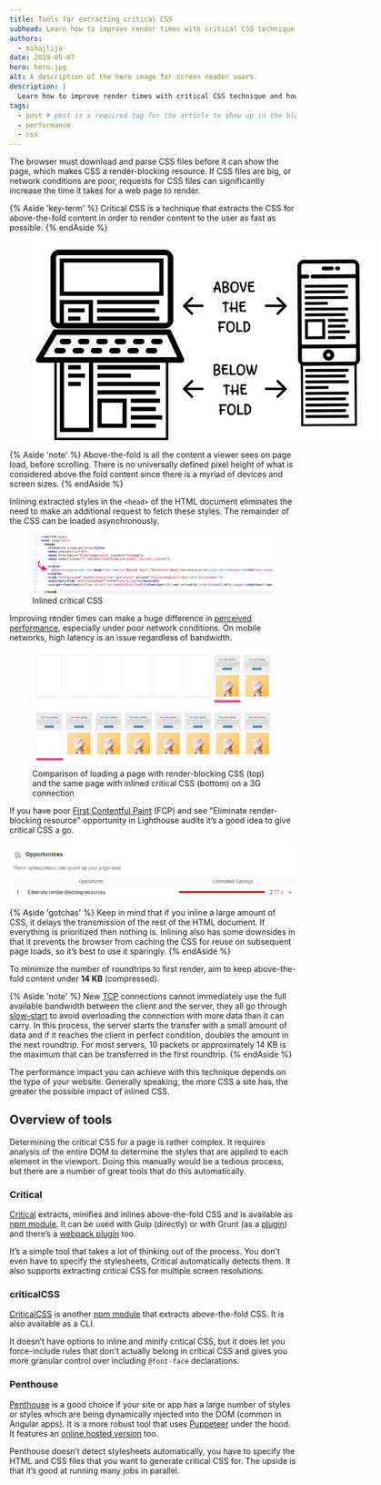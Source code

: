 ```yaml
---
title: Tools for extracting critical CSS
subhead: Learn how to improve render times with critical CSS technique.
authors:
  - mihajlija
date: 2019-05-07
hero: hero.jpg
alt: A description of the hero image for screen reader users.
description: |
  Learn how to improve render times with critical CSS technique and how to choose the best tool for your project.
tags:
  - post # post is a required tag for the article to show up in the blog.
  - performance
  - css
---
```


The browser must download and parse CSS files before it can show the page, which makes CSS a render-blocking resource. If CSS files are big, or network conditions are poor, requests for CSS files can significantly increase the time it takes for a web page to render.

{% Aside 'key-term' %}
Critical CSS is a technique that extracts the CSS for above-the-fold content in order to render content to the user as fast as possible.
{% endAside %}

<figure class="w-figure  w-figure--center">
  <img class="" src="./above-the-fold.png" alt="An illustration of a laptop and a mobile device with web pages overflowing the edges of screens" style="max-width: 600px;">
</figure>

{% Aside 'note' %}
Above-the-fold is all the content a viewer sees on page load, before scrolling. There is no universally defined pixel height of what is considered above the fold content since there is a myriad of devices and screen sizes.
{% endAside %}

Inlining extracted styles in the `<head>` of the HTML document eliminates the need to make an additional request to fetch these styles. The remainder of the CSS can be loaded asynchronously.

<figure class="w-figure  w-figure--center">
    <img class="w-screenshot" src="./inline-critical-css.png" alt="HTML file with critical CSS inlined in the head">
    <figcaption class="w-figcaption">
    Inlined critical CSS
    </figcaption>
</figure>

Improving render times can make a huge difference in [perceived performance](https://developers.google.com/web/fundamentals/performance/rail#ux), especially under poor network conditions. On mobile networks, high latency is an issue regardless of bandwidth.

<figure class="w-figure  w-figure--center">
  <img class="w-screenshot" src="./filmstrip-comparison.png" alt="Filmstrip view comparison of loading a page with render-blocking CSS (top) and the same page with inlined critical CSS (bottom) on a 3G connection. Top filmstrip shows six blank frames before finally displaying content. Bottom filmstrip displays meaningful content in the first frame.">
  <figcaption class="w-figcaption">
    Comparison of loading a page with render-blocking CSS (top) and the same page with inlined critical CSS (bottom) on a 3G connection
  </figcaption>
</figure>

If you have poor [First Contentful Paint](https://web.dev/first-contentful-paint/) (FCP) and see "Eliminate render-blocking resource" opportunity in Lighthouse audits it’s a good idea to give critical CSS a go.

<img class="w-screenshot" src="./lighthouse-audit.png" alt="Lighthouse audit with 'Eliminate render-blocking resource' or 'Defer unused CSS' opportunities">

{% Aside 'gotchas' %}
Keep in mind that if you inline a large amount of CSS, it delays the transmission of the rest of the HTML document. If everything is prioritized then nothing is. Inlining also has some downsides in that it prevents the browser from caching the CSS for reuse on subsequent page loads, so it’s best to use it sparingly.
{% endAside %}

<p id="14KB">To minimize the number of roundtrips to first render, aim to keep above-the-fold content under <strong>14 KB</strong> (compressed).</p>

{% Aside 'note' %}
New [TCP](https://hpbn.co/building-blocks-of-tcp/) connections cannot immediately use the full available bandwidth between the client and the server, they all go through [slow-start](https://hpbn.co/building-blocks-of-tcp/#slow-start) to avoid overloading the connection with more data than it can carry. In this process, the server starts the transfer with a small amount of data and if it reaches the client in perfect condition, doubles the amount in the next roundtrip. For most servers, 10 packets or approximately 14 KB is the maximum that can be transferred in the first roundtrip.
{% endAside %}

The performance impact you can achieve with this technique depends on the type of your website. Generally speaking, the more CSS a site has, the greater the possible impact of inlined CSS.

## Overview of tools

Determining the critical CSS for a page is rather complex. It requires analysis of the entire DOM to determine the styles that are applied to each element in the viewport. Doing this manually would be a tedious process, but there are a number of great tools that do this automatically. 

### Critical

[Critical](https://github.com/addyosmani/critical) extracts, minifies and inlines above-the-fold CSS and is available as [npm module](https://www.npmjs.com/package/critical). It can be used with Gulp (directly) or with Grunt (as a [plugin](grunt-critical)) and there’s a [webpack plugin](html-critical-webpack-plugin) too.

It’s a simple tool that takes a lot of thinking out of the process. You don’t even have to specify the stylesheets, Critical automatically detects them. It also supports extracting critical CSS for multiple screen resolutions.

### criticalCSS

[CriticalCSS](https://github.com/filamentgroup/criticalCSS) is another [npm module](https://www.npmjs.com/package/criticalcss) that extracts above-the-fold CSS. It is also available as a CLI. 

It doesn’t have options to inline and minify critical CSS, but it does let you force-include rules that don't actually belong in critical CSS and gives you more granular control over including `@font-face` declarations.

### Penthouse

[Penthouse](https://github.com/pocketjoso/penthouse) is a good choice if your site or app has a large number of styles or styles which are being dynamically injected into the DOM (common in Angular apps). It is a more robust tool that uses [Puppeteer](https://github.com/GoogleChrome/puppeteer) under the hood. It features an [online hosted version](https://jonassebastianohlsson.com/criticalpathcssgenerator/) too. 

Penthouse doesn’t detect stylesheets automatically, you have to specify the HTML and CSS files that you want to generate critical CSS for. The upside is that it’s good at running many jobs in parallel.

